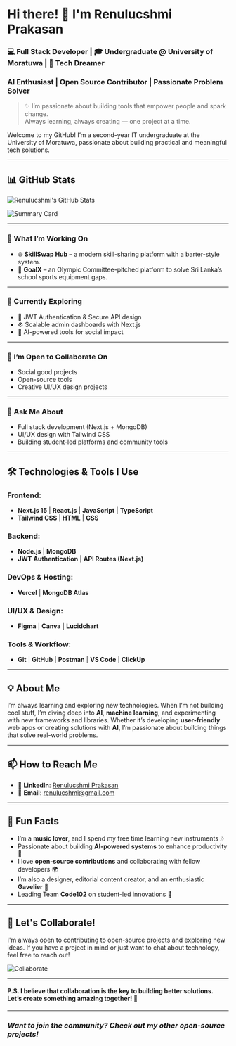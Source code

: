 # Hi there! 👋 I'm **Renulucshmi Prakasan**

### 💻 Full Stack Developer | 🎓 Undergraduate @ University of Moratuwa | 🚀 Tech Dreamer  
### AI Enthusiast | Open Source Contributor | Passionate Problem Solver  

> ✨ I’m passionate about building tools that empower people and spark change.  
> Always learning, always creating — one project at a time.

Welcome to my GitHub! I’m a second-year IT undergraduate at the University of Moratuwa, passionate about building practical and meaningful tech solutions.

---

## 📊 GitHub Stats

![Renulucshmi's GitHub Stats](https://github-readme-stats.vercel.app/api?username=renulucshmi&show_icons=true&theme=radical&hide=contribs&count_private=true)

![Summary Card](https://github-profile-summary-cards.vercel.app/api/cards/profile-details?username=renulucshmi&theme=github_dark)

---

### 🚧 What I’m Working On
- 🌐 **SkillSwap Hub** – a modern skill-sharing platform with a barter-style system.
- 🏫 **GoalX** – an Olympic Committee-pitched platform to solve Sri Lanka’s school sports equipment gaps.

---

### 🌱 Currently Exploring
- 🔐 JWT Authentication & Secure API design  
- ⚙️ Scalable admin dashboards with Next.js  
- 🤖 AI-powered tools for social impact  

---

### 🤝 I’m Open to Collaborate On
- Social good projects  
- Open-source tools  
- Creative UI/UX design projects  

---

### 💬 Ask Me About
- Full stack development (Next.js + MongoDB)  
- UI/UX design with Tailwind CSS  
- Building student-led platforms and community tools  

---

## 🛠️ Technologies & Tools I Use

### Frontend:
- **Next.js 15** | **React.js** | **JavaScript** | **TypeScript**
- **Tailwind CSS** | **HTML** | **CSS**

### Backend:
- **Node.js** | **MongoDB**
- **JWT Authentication** | **API Routes (Next.js)**

### DevOps & Hosting:
- **Vercel** | **MongoDB Atlas**

### UI/UX & Design:
- **Figma** | **Canva** | **Lucidchart**

### Tools & Workflow:
- **Git** | **GitHub** | **Postman** | **VS Code** | **ClickUp**

---

## 💡 About Me

I’m always learning and exploring new technologies. When I’m not building cool stuff, I’m diving deep into **AI**, **machine learning**, and experimenting with new frameworks and libraries. Whether it’s developing **user-friendly** web apps or creating solutions with **AI**, I’m passionate about building things that solve real-world problems.

---

## 📫 How to Reach Me

- 💬 **LinkedIn**: [Renulucshmi Prakasan](https://www.linkedin.com/in/renulucshmi/)
- 📧 **Email**: [renulucshmi@gmail.com](mailto:renulucshmi@gmail.com)

---

## 🎨 Fun Facts
- I’m a **music lover**, and I spend my free time learning new instruments 🎶  
- Passionate about building **AI-powered systems** to enhance productivity 🤖  
- I love **open-source contributions** and collaborating with fellow developers 🌍  
- I’m also a designer, editorial content creator, and an enthusiastic **Gavelier** 🎤  
- Leading Team **Code102** on student-led innovations 🧠  

---

## 🤝 Let's Collaborate!

I'm always open to contributing to open-source projects and exploring new ideas. If you have a project in mind or just want to chat about technology, feel free to reach out!

![Collaborate](https://media.giphy.com/media/l0MYC0LajbaPoEADu/giphy.gif)

---

#### P.S. I believe that **collaboration** is the key to building better solutions. Let’s create something amazing together! 🚀

---

### *Want to join the community? Check out my other open-source projects!*
